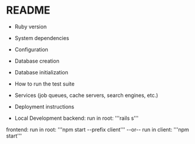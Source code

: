 # README

* Ruby version

* System dependencies

* Configuration

* Database creation

* Database initialization

* How to run the test suite

* Services (job queues, cache servers, search engines, etc.)

* Deployment instructions

* Local Development
backend:
    run in root:
    '''rails s'''

frontend:
    run in root:
    '''npm start --prefix client'''
    --or--
    run in client:
    '''npm start'''